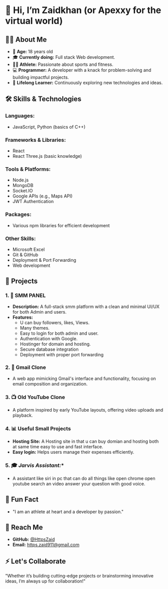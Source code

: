 # 👋 Hi, I’m **Zaidkhan** (or Apexxy for the virtual world)

## 👨‍💻 About Me
- 🌟 **Age:** 18 years old
- 🎓 **Currently doing:** Full stack Web development. 
- 🏃‍♂️ **Athlete:** Passionate about sports and fitness.
- 💻 **Programmer:** A developer with a knack for problem-solving and building impactful projects.
- 🌱 **Lifelong Learner:** Continuously exploring new technologies and ideas.

## 🛠️ Skills & Technologies

### **Languages:**
- JavaScript, Python (basics of C++)

### **Frameworks & Libraries:**
- React
- React Three.js (basic knowledge)

### **Tools & Platforms:**
- Node.js
- MongoDB
- Socket.IO
- Google APIs (e.g., Maps API)
- JWT Authentication

### **Packages:**
- Various npm libraries for efficient development

### **Other Skills:**
- Microsoft Excel
- Git & GitHub
- Deployment & Port Forwarding
- Web development 
## 💼 Projects

### 1. 🚖 **SMM PANEL**
- **Description:** A full-stack smm platform with a clean and minimal UI/UX for both Admin and users.
- **Features:**
  - U can buy followers, likes, Views.
  - Many themes.
  - Easy to login for both admin and user.
  - Authentication with Google.
  - Hostinger for domain and hosting.
  - Secure database integration
  - Deployment with proper port forwarding

### 2. 📧 **Gmail Clone**
- A web app mimicking Gmail's interface and functionality, focusing on email composition and organization.

### 3. 📺 **Old YouTube Clone**
- A platform inspired by early YouTube layouts, offering video uploads and playback.

### 4. 📊 **Useful Small Projects**
- **Hosting Site:** A Hosting site in that u can buy domian and hosting both at same time easy to use and fast interface.
- **Easy login:** Helps users manage their expenses efficiently.

### 5. 🎓 *Jarvis Assistant:**
-  A assistant like siri in pc that can do all things like open chrome open youtube search an video answer your question with good voice.

## 🌟 Fun Fact
- "I am an athlete at heart and a developer by passion."

## 💬 Reach Me
- **GitHub:** [@HttpsZaid](https://github.com/HttpsZaid)
- **Email:** https.zaid911@gmail.com

## ⚡ Let's Collaborate
"Whether it’s building cutting-edge projects or brainstorming innovative ideas, I’m always up for collaboration!"
